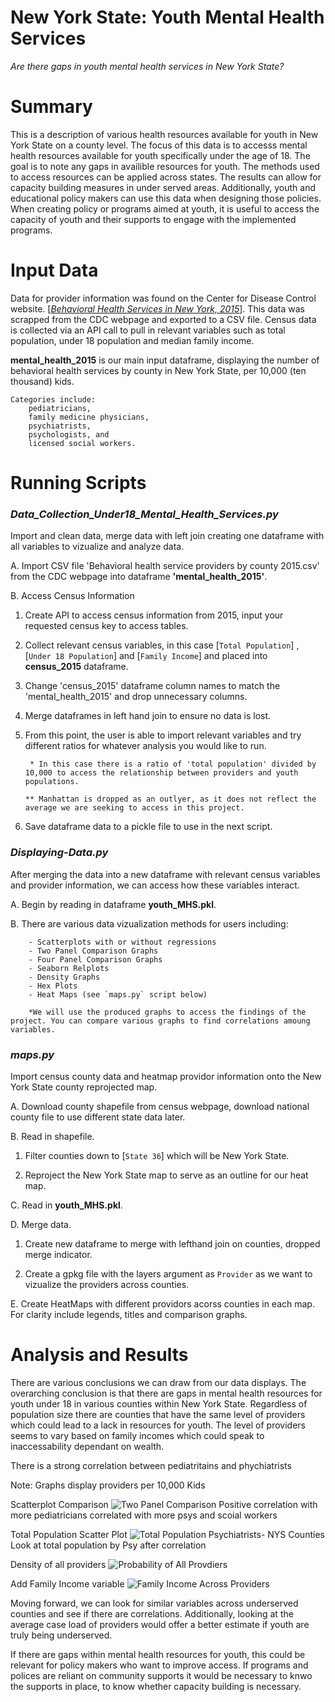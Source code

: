 # **New York State: Youth Mental Health Services**
*Are there gaps in youth mental health services in New York State?*

# Summary

This is a description of various health resources available for youth in New York State on a county level. The focus of this data is to accesss mental health resources available for youth specifically under the age of 18. The goal is to note any gaps in availible resources for youth. The methods used to access resources can be applied across states. The results can allow for capacity building measures in under served areas. Additionally, youth and educational policy makers can use this data when designing those policies. When creating policy or programs aimed at youth, it is useful to access the capacity of youth and their supports to engage with the implemented programs.
#
# Input Data

Data for provider information was found on the Center for Disease Control website. [[*Behavioral Health Services in New York, 2015*](https://www.cdc.gov/childrensmentalhealth/stateprofiles-providers/new-york/index.html)]. This data was scrapped from  the CDC webpage and exported to a CSV file. Census data is collected via an API call to pull in relevant variables such as total population, under 18 population and median family income. 

 **mental_health_2015** is our main input dataframe, displaying the number of behavioral health services by county in New York State, per 10,000 (ten thousand) kids. 
 
    Categories include: 
        pediatricians, 
        family medicine physicians, 
        psychiatrists, 
        psychologists, and 
        licensed social workers.

#
# Running Scripts

### *Data_Collection_Under18_Mental_Health_Services.py*

Import and clean data, merge data with left join creating one dataframe with all variables to vizualize and analyze data. 

A. Import CSV file 'Behavioral health service providers by county 2015.csv' from the CDC webpage into dataframe **'mental_health_2015'**. 

B. Access Census Information

1. Create API to access census information from 2015, input your requested census key to access tables. 

2. Collect relevant census variables, in this case [`Total Population`] , [`Under 18 Population`] and [`Family Income`] and placed into **census_2015** dataframe. 

3. Change 'census_2015' dataframe column names to match the 'mental_health_2015' and drop unnecessary columns. 

4. Merge dataframes in left hand join to ensure no data is lost. 

5. From this point, the user is able to import relevant variables and try different ratios for whatever analysis you would like to run.

        * In this case there is a ratio of 'total population' divided by 10,000 to access the relationship between providers and youth populations.

       ** Manhattan is dropped as an outlyer, as it does not reflect the average we are seeking to access in this project.  

6. Save dataframe data to a pickle file to use in the next script. 

### *Displaying-Data.py*

After merging the data into a new dataframe with relevant census variables and provider information, we can access how these variables interact. 

A. Begin by reading in dataframe **youth_MHS.pkl**.

B. There are various data vizualization methods for users including:

        - Scatterplots with or without regressions
        - Two Panel Comparison Graphs
        - Four Panel Comparison Graphs
        - Seaborn Relplots
        - Density Graphs
        - Hex Plots
        - Heat Maps (see `maps.py` script below)

        *We will use the produced graphs to access the findings of the project. You can compare various graphs to find correlations amoung variables. 

### *maps.py*
Import census county data and heatmap providor information onto the New York State county reprojected map.

A. Download county shapefile from census webpage, download national county file to use different state data later. 

B. Read in shapefile.

1. Filter counties down to [`State 36`] which will be New York State.

2. Reproject the New York State map to serve as an outline for our heat map. 

C. Read in **youth_MHS.pkl**. 

D. Merge data. 

1. Create new dataframe to merge with lefthand join on counties, dropped merge indicator. 

2. Create a gpkg file with the layers argument as `Provider` as we want to vizualize the providers across counties.

E. Create HeatMaps with different providors acorss counties in each map. For clarity include legends, titles and comparison graphs.

#
# Analysis and Results

There are various conclusions we can draw from our data displays. The overarching conclusion is that there are gaps in mental health resources for youth under 18 in various counties within New York State. Regardless of population size there are counties that have the same level of providers which could lead to a lack in resources for youth. The level of providers seems to vary based on family incomes which could speak to inaccessability dependant on wealth. 


There is a strong correlation between pediatritains and phychiatrists 


Note: Graphs display providers per 10,000 Kids

Scatterplot Comparison
![Two Panel Comparison](Images/TwoPanelComparison.png)
Positive correlation with more pediatricians correlated with more psys and scoial workers

Total Population Scatter Plot
![Total Population Psychiatrists- NYS Counties](Images/TotalPopulationPsychiatrists-NYSCounties.png)
Look at total population by Psy after correlation


Density of all providers
![Probability of All Provdiers](Images/ProbabilityDensityAllProviders.png)


Add Family Income variable
![Family Income Across Providers](Images/SidebySideFamilyIncomeacrossproviders.png)


Moving forward, we can look for similar variables across underserved counties and see if there are correlations. Additionally, looking at the average case load of providers would offer a better estimate if youth are truly being underserved. 

If there are gaps within mental health resources for youth, this could be relevant for policy makers who want to improve access. If programs and polices are reliant on community supports it would be necessary to knwo the supports in place, to know whether capacity building is necessary. 

